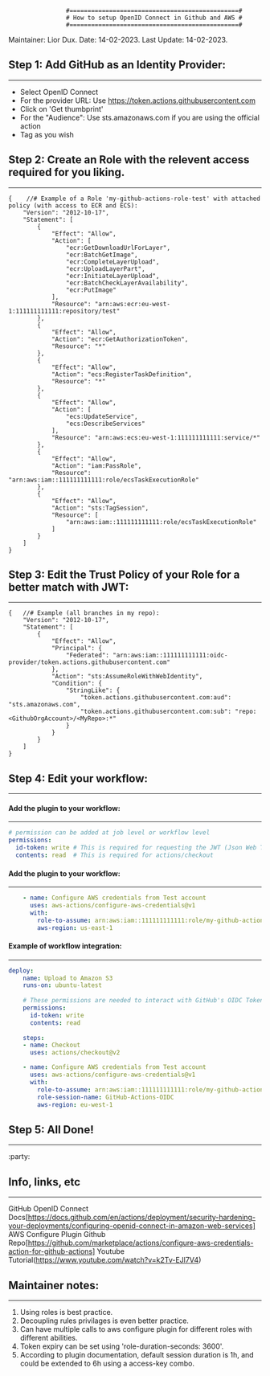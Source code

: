 					#===============================================#
					# How to setup OpenID Connect in Github and AWS #
					#===============================================#

Maintainer: Lior Dux.
Date: 14-02-2023.
Last Update: 14-02-2023.

## Step 1: Add GitHub as an Identity Provider:
----------------------------------------------
- Select OpenID Connect
- For the provider URL: Use https://token.actions.githubusercontent.com
- Click on 'Get thumbprint'
- For the "Audience": Use sts.amazonaws.com if you are using the official action
- Tag as you wish

## Step 2: Create an Role with the relevent access required for you liking.
---------------------------------------------------------------------------
```GitHub-Actions-OIDC-Policy
{    //# Example of a Role 'my-github-actions-role-test' with attached policy (with access to ECR and ECS):
    "Version": "2012-10-17",
    "Statement": [
        {
            "Effect": "Allow",
            "Action": [
                "ecr:GetDownloadUrlForLayer",
                "ecr:BatchGetImage",
                "ecr:CompleteLayerUpload",
                "ecr:UploadLayerPart",
                "ecr:InitiateLayerUpload",
                "ecr:BatchCheckLayerAvailability",
                "ecr:PutImage"
            ],
            "Resource": "arn:aws:ecr:eu-west-1:111111111111:repository/test"
        },
        {
            "Effect": "Allow",
            "Action": "ecr:GetAuthorizationToken",
            "Resource": "*"
        },
        {
            "Effect": "Allow",
            "Action": "ecs:RegisterTaskDefinition",
            "Resource": "*"
        },
        {
            "Effect": "Allow",
            "Action": [
                "ecs:UpdateService",
                "ecs:DescribeServices"
            ],
            "Resource": "arn:aws:ecs:eu-west-1:111111111111:service/*"
        },
        {
            "Effect": "Allow",
            "Action": "iam:PassRole",
            "Resource": "arn:aws:iam::111111111111:role/ecsTaskExecutionRole"
        },
        {
            "Effect": "Allow",
            "Action": "sts:TagSession",
            "Resource": [
                "arn:aws:iam::111111111111:role/ecsTaskExecutionRole"
            ]
        }
    ]
}
```

## Step 3: Edit the Trust Policy of your Role for a better match with JWT:
--------------------------------------------------------------------------
```
{   //# Example (all branches in my repo):
    "Version": "2012-10-17",
    "Statement": [
        {
            "Effect": "Allow",
            "Principal": {
                "Federated": "arn:aws:iam::111111111111:oidc-provider/token.actions.githubusercontent.com"
            },
            "Action": "sts:AssumeRoleWithWebIdentity",
            "Condition": {
                "StringLike": {
                    "token.actions.githubusercontent.com:aud": "sts.amazonaws.com",
                    "token.actions.githubusercontent.com:sub": "repo:<GithubOrgAccount>/<MyRepo>:*"
                }
            }
        }
    ]
}
```

## Step 4: Edit your workflow:
------------------------------

#### Add the plugin to your workflow:
----------------------------------
```permissions.yml
# permission can be added at job level or workflow level    
permissions:
  id-token: write # This is required for requesting the JWT (Json Web Token)
  contents: read  # This is required for actions/checkout
```

#### Add the plugin to your workflow:
----------------------------------
```plugin.yml
    - name: Configure AWS credentials from Test account
      uses: aws-actions/configure-aws-credentials@v1
      with:
        role-to-assume: arn:aws:iam::111111111111:role/my-github-actions-role-test
        aws-region: us-east-1
```

#### Example of workflow integration:
----------------------------------
```oidc-workflow.yml
deploy:
    name: Upload to Amazon S3
    runs-on: ubuntu-latest
    
    # These permissions are needed to interact with GitHub's OIDC Token endpoint.
    permissions:
      id-token: write
      contents: read
    
    steps:
    - name: Checkout
      uses: actions/checkout@v2

    - name: Configure AWS credentials from Test account
      uses: aws-actions/configure-aws-credentials@v1
      with:
        role-to-assume: arn:aws:iam::111111111111:role/my-github-actions-role-test
        role-session-name: GitHub-Actions-OIDC
        aws-region: eu-west-1
```
## Step 5: All Done!
--------------------
:party:

## Info, links, etc
-------------------
GitHub OpenID Connect Docs[https://docs.github.com/en/actions/deployment/security-hardening-your-deployments/configuring-openid-connect-in-amazon-web-services]
AWS Configure Plugin Github Repo[https://github.com/marketplace/actions/configure-aws-credentials-action-for-github-actions]
Youtube Tutorial(https://www.youtube.com/watch?v=k2Tv-EJl7V4)

## Maintainer notes:
--------------------
1. Using roles is best practice. 
2. Decoupling rules privilages is even better practice.
3. Can have multiple calls to aws configure plugin for different roles with different abilities.
4. Token expiry can be set using 'role-duration-seconds: 3600'.
5. According to plugin documentation, default session duration is 1h, and could be extended to 6h using a access-key combo.